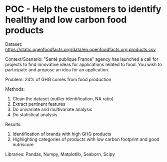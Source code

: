 # POC - Help the customers to identify healthy and low carbon food products

Dataset: https://static.openfoodfacts.org/data/en.openfoodfacts.org.products.csv

Context/Scenario: "Santé publique France" agency has launched a call for projects to find innovative ideas for applications related to food. You wish to participate and propose an idea for an application.

Problem: 24% of GHG comes from food production

Methods:
1. Clean the dataset (outlier identification, NA ratio)
2. Extract pertinent features
3. Do univariate and multivariate analysis
4. Do statistical analysis

Results:
1. Identification of brands with high GHG products
2. Highlighting categories of products with low carbon footprint and good nutriscore

Libraries: Pandas, Numpy, Matplotlib, Seaborn, Scipy

